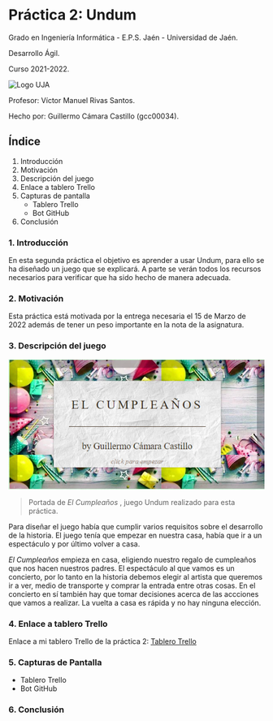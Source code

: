 # Práctica 2: Undum

Grado en Ingeniería Informática - E.P.S. Jaén - Universidad de Jaén.

Desarrollo Ágil.

Curso 2021-2022.

![Logo UJA](https://imgs.search.brave.com/SeO89I5Gf3erxntdCwmT9MCc0tZR5Cs8wRJcxAim3XE/rs:fit:323:173:1/g:ce/aHR0cHM6Ly93d3cu/dWphZW4uZXMvZ29i/aWVybm8vdmljY29t/L3NpdGVzL2dvYmll/cm5vX3ZpY2NvbS9m/aWxlcy91cGxvYWRz/L2lubGluZS1pbWFn/ZXMvTWFyY2ElMjBV/bml2ZXJzaWRhZCUy/MGRlJTIwSmFlbi5w/bmc)

Profesor: Víctor Manuel Rivas Santos.

Hecho por: Guillermo Cámara Castillo (gcc00034).



## Índice
1. Introducción
2. Motivación
3. Descripción del juego
4. Enlace a tablero Trello
5. Capturas de pantalla
   - Tablero Trello
   - Bot GitHub
6. Conclusión

### 1. Introducción
En esta segunda práctica el objetivo es aprender a usar Undum, para ello se ha diseñado un juego que se explicará. A parte se verán todos los recursos necesarios
para verificar que ha sido hecho de manera adecuada.

### 2. Motivación
Esta práctica está motivada por la entrega necesaria el 15 de Marzo de 2022 además de tener un peso importante en la nota de la asignatura.

### 3. Descripción del juego
![imagen_portada_juego](/capturas/portada.png)
> Portada de *El Cumpleaños* , juego Undum realizado para esta práctica.

Para diseñar el juego había que cumplir varios requisitos sobre el desarrollo de la historia. El juego tenía que empezar en nuestra casa, había que ir a un espectáculo
y por último volver a casa.

*El Cumpleaños* empieza en casa, eligiendo nuestro regalo de cumpleaños que nos hacen nuestros padres. El espectáculo al que vamos es un concierto, por lo tanto
en la historia debemos elegir al artista que queremos ir a ver, medio de transporte y comprar la entrada entre otras cosas. En el concierto en sí también hay que tomar decisiones acerca de las accciones que vamos a realizar. La vuelta a casa es rápida y no hay ninguna elección.

### 4. Enlace a tablero Trello
Enlace a mi tablero Trello de la práctica 2: [Tablero Trello](https://trello.com/b/p8UYNgjW/pr%C3%A1ctica-2)
### 5. Capturas de Pantalla
   - Tablero Trello
   - Bot GitHub
### 6. Conclusión




